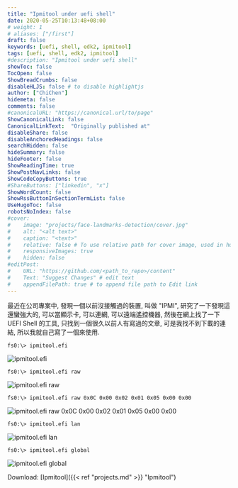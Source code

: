 ```yaml
---
title: "Ipmitool under uefi shell"
date: 2020-05-25T10:13:48+08:00
# weight: 1
# aliases: ["/first"]
draft: false
keywords: [uefi, shell, edk2, ipmitool]
tags: [uefi, shell, edk2, ipmitool]
#description: "Ipmitool under uefi shell"
showToc: false
TocOpen: false
ShowBreadCrumbs: false
disableHLJS: false # to disable highlightjs
author: ["ChiChen"]
hidemeta: false
comments: false
#canonicalURL: "https://canonical.url/to/page"
ShowCanonicalLink: false
CanonicalLinkText: 	"Originally published at"
disableShare: false
disableAnchoredHeadings: false
searchHidden: false
hideSummary: false
hideFooter: false
ShowReadingTime: true
ShowPostNavLinks: false
ShowCodeCopyButtons: true
#ShareButtons: ["linkedin", "x"]
ShowWordCount: false
ShowRssButtonInSectionTermList: false
UseHugoToc: false
robotsNoIndex: false
#cover:
#    image: "projects/face-landmarks-detection/cover.jpg"
#    alt: "<alt text>"
#    caption: "<text>"
#    relative: false # To use relative path for cover image, used in hugo Page-bundles
#    responsiveImages: true
#    hidden: false
#editPost:
#    URL: "https://github.com/<path_to_repo>/content"
#    Text: "Suggest Changes" # edit text
#    appendFilePath: true # to append file path to Edit link
---
```

最近在公司專案中, 發現一個以前沒接觸過的裝置, 叫做 "IPMI", 研究了一下發現這還蠻強大的, 可以當顯示卡, 可以連網, 可以遠端遙控機器, 然後在網上找了一下 UEFI Shell 的工具, 只找到一個很久以前人有寫過的文章, 可是我找不到下載的連結, 所以我就自己寫了一個來使用.  

```shell
fs0:\> ipmitool.efi
```
![ipmitool.efi](../2020-05-25-1.png "ipmitool.efi")

```shell
fs0:\> ipmitool.efi raw
```
![ipmitool.efi raw](../2020-05-25-2.png "ipmitool.efi raw")

```shell
fs0:\> ipmitool.efi raw 0x0C 0x00 0x02 0x01 0x05 0x00 0x00
```
![ipmitool.efi raw 0x0C 0x00 0x02 0x01 0x05 0x00 0x00](../2020-05-25-3.png "ipmitool.efi raw 0x0C 0x00 0x02 0x01 0x05 0x00 0x00")

```shell
fs0:\> ipmitool.efi lan
```
![ipmitool.efi lan](../2020-05-25-4.png "ipmitool.efi lan")

```shell
fs0:\> ipmitool.efi global
```
![ipmitool.efi global](../2020-05-25-5.png "ipmitool.efi global")

Download: [Ipmitool]({{< ref "projects.md" >}} "Ipmitool")  


